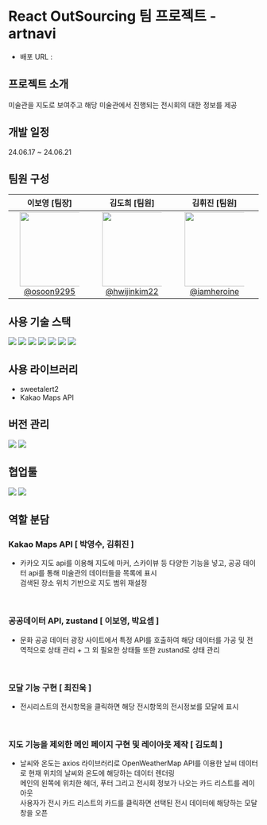 # React OutSourcing 팀 프로젝트 - artnavi

- 배포 URL :

## 프로젝트 소개 
미술관을 지도로 보여주고 해당 미술관에서 진행되는 전시회의 대한 정보를 제공

## 개발 일정
24.06.17 ~ 24.06.21

## 팀원 구성

<div align="center" dir="auto">
<table>
<thead>
<tr>
<th align="center"><strong>이보영 [팀장]</strong></th>
<th align="center"><strong>김도희 [팀원]</strong></th>
<th align="center"><strong>김휘진 [팀원]</strong></th>
<th align="center"><strong>박요셉 [팀원]</strong></th>
<th align="center"><strong>박영수 [팀원]</strong></th>
<th align="center"><strong>최진욱 [팀원]</strong></th>
</tr>
</thead>
<tbody>
<tr>
<td align="center"><a href="https://github.com/osoon9295"><img src="https://avatars.githubusercontent.com/u/163971188?v=4" height="150" width="150" style="max-width: 80%;"> <br> @osoon9295</a></td>
<td align="center"><a href="https://github.com/hwijinkim22"><img src="https://avatars.githubusercontent.com/u/160462935?v=4" height="150" width="150" style="max-width: 80%;"> <br> @hwijinkim22</a></td>
<td align="center"><a href=https://github.com/iamheroine""><img src="https://avatars.githubusercontent.com/u/161186605?v=4" height="150" width="150" style="max-width: 80%;"> <br> @iamheroine</a></td>
<td align="center"><a href="https://github.com/0dytpq0"><img src="https://avatars.githubusercontent.com/u/81671404?v=4" height="150" width="150" style="max-width: 80%;"> <br> @0dytpq0</a></td>
<td align="center"><a href="https://github.com/youngsupark1"><img src="https://avatars.githubusercontent.com/u/160477257?v=4" height="150" width="150" style="max-width: 80%;"> <br> @youngsupark1</a></td>
<td align="center"><a href="https://github.com/computer-note"><img src="https://avatars.githubusercontent.com/u/161008439?v=4" height="150" width="150" style="max-width: 80%;"> <br> @computer-note</a></td>
</tr>
</tbody>
</table>
</div>

## 사용 기술 스택 
<img src="https://img.shields.io/badge/html5-E34F26?style=for-the-badge&logo=html5&logoColor=white"> <img src="https://img.shields.io/badge/tailwindcss-1572B6?style=for-the-badge&logo=tailwindcss&logoColor=white"> 
<img src="https://img.shields.io/badge/javascript-F7DF1E?style=for-the-badge&logo=javascript&logoColor=black"> <img src="https://img.shields.io/badge/Reactquery-0769AD?style=for-the-badge&logo=reactquery&logoColor=white">
<img src="https://img.shields.io/badge/react-61DAFB?style=for-the-badge&logo=react&logoColor=black"> <img src="https://img.shields.io/badge/zustand-000000?style=for-the-badge&logo=zustand&logoColor=white">
<img src="https://img.shields.io/badge/axios-000000?style=for-the-badge&logo=axios&logoColor=white">

## 사용 라이브러리
* sweetalert2
* Kakao Maps API

## 버전 관리
<img src="https://img.shields.io/badge/github-181717?style=for-the-badge&logo=github&logoColor=white"> <img src="https://img.shields.io/badge/git-F05032?style=for-the-badge&logo=git&logoColor=white">

## 협업툴
<img src="https://img.shields.io/badge/Figma-F05032?style=for-the-badge&logo=Figma&logoColor=white"> <img src="https://img.shields.io/badge/slack-4053D6?style=for-the-badge&logo=slack&logoColor=white">

## 역할 분담

### Kakao Maps API [ 박영수, 김휘진 ]
- 카카오 지도 api를 이용해 지도에 마커, 스카이뷰 등 다양한 기능을 넣고, 공공 데이터 api를 통해
  미술관의 데이터들을 목록에 표시 <br>
  검색된 장소 위치 기반으로 지도 범위 재설정

<br />

### 공공데이터 API, zustand [ 이보영, 박요셉 ]
- 문화 공공 데이터 광장 사이트에서 특정 API를 호출하여 해당 데이터를 가공 및 전역적으로 상태 관리 + 그 외 필요한 상태들 또한 zustand로 상태 관리


<br />

### 모달 기능 구현 [ 최진욱 ]
- 전시리스트의 전시항목을 클릭하면 해당 전시항목의 전시정보를 모달에 표시

<br />

### 지도 기능을 제외한 메인 페이지 구현 및 레이아웃 제작 [ 김도희 ]
-  날씨와 온도는 axios 라이브러리로 OpenWeatherMap API를 이용한 날씨 데이터로 현재 위치의 날씨와 온도에 해당하는 데이터 렌더링 <br>
  메인의 왼쪽에 위치한 헤더, 푸터 그리고 전시회 정보가 나오는 카드 리스트를 레이아웃 <br>
  사용자가 전시 카드 리스트의 카드를 클릭하면 선택된 전시 데이터에 해당하는 모달 창을 오픈 <br>

<br />
